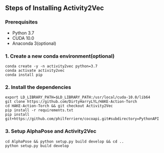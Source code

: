 ## Steps of Installing Activity2Vec
 ### Prerequisites
 - Python 3.7
 - CUDA 10.0
 - Anaconda 3(optional)
 
 ### 1. Create a new conda environment(optional)
 ```
 conda create -y -n activity2vec python=3.7
 conda activate activity2vec
 conda install pip
 ```
 ### 2. Install the dependencies
 ```
 export LD_LIBRARY_PATH=$LD_LIBRARY_PATH:/usr/local/cuda-10.0/lib64
 git clone https://github.com/DirtyHarryLYL/HAKE-Action-Torch
 cd HAKE-Action-Torch && git checkout Activity2Vec
 pip install -r requirements.txt
 pip install git+https://github.com/philferriere/cocoapi.git#subdirectory=PythonAPI
 ```

 ### 3. Setup AlphaPose and Activity2Vec
 ```
 cd AlphaPose && python setup.py build develop && cd ..
 python setup.py build develop
 ```